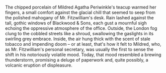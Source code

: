 The chipped porcelain of Mildred Agatha Periwinkle's teacup warmed her fingers, a small comfort against the glacial chill that seemed to seep from the polished mahogany of Mr. Fitzwilliam's desk.  Rain lashed against the tall, gothic windows of Blackwood & Sons, each gust a mournful sigh echoing the oppressive atmosphere of the office.  Outside, the London fog clung to the cobbled streets like a shroud, swallowing the gaslights in its swirling grey embrace.  Inside, the air hung thick with the scent of stale tobacco and impending doom – or at least, that's how it felt to Mildred, who, as Mr. Fitzwilliam's personal secretary, was usually the first to sense the shift in his notoriously volatile mood.  Today, that mood resembled a brewing thunderstorm, promising a deluge of paperwork and, quite possibly, a volcanic eruption of displeasure.
